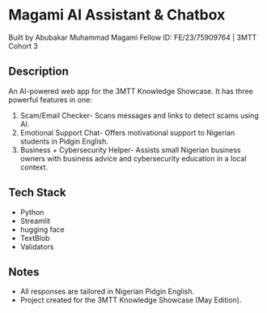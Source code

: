 # Magami AI Assistant & Chatbox

Built by Abubakar Muhammad Magami
Fellow ID: FE/23/75909764 | 3MTT Cohort 3

## Description
An AI-powered web app for the 3MTT Knowledge Showcase. It has three powerful features in one:

1. Scam/Email Checker- Scans messages and links to detect scams using AI.
2. Emotional Support Chat- Offers motivational support to Nigerian students in Pidgin English.
3. Business + Cybersecurity Helper- Assists small Nigerian business owners with business advice and cybersecurity education in a local context.

## Tech Stack
- Python
- Streamlit
- hugging face 
- TextBlob
- Validators


## Notes
- All responses are tailored in Nigerian Pidgin English.
- Project created for the 3MTT Knowledge Showcase (May Edition).

